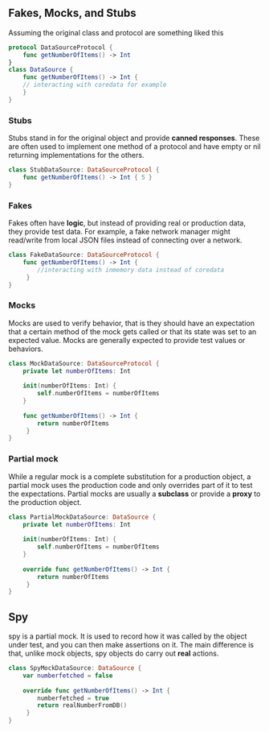 ## Fakes, Mocks, and Stubs
Assuming the original class and protocol are something liked this
``` Swift
protocol DataSourceProtocol {
	func getNumberOfItems() -> Int
}
class DataSource {
	func getNumberOfItems() -> Int { 
	// interacting with coredata for example
	}	
}
```
### Stubs 
Stubs stand in for the original object and provide **canned responses**. These are often used to implement one method of a protocol and have empty or nil returning implementations for the others.
```Swift 
class StubDataSource: DataSourceProtocol {
	func getNumberOfItems() -> Int { 5 }
}
```
### Fakes
Fakes often have **logic**, but instead of providing real or production data, they provide test data. For example, a fake network manager might read/write from local JSON files instead of connecting over a network.
```Swift 
class FakeDataSource: DataSourceProtocol {
	func getNumberOfItems() -> Int { 
		//interacting with inmemory data instead of coredata
	 }
}
```
### Mocks
Mocks are used to verify behavior, that is they should have an expectation that a certain method of the mock gets called or that its state was set to an expected value. Mocks are generally expected to provide test values or behaviors.
```Swift 
class MockDataSource: DataSourceProtocol {
	private let numberOfItems: Int
	
	init(numberOfItems: Int) {
		self.numberOfItems = numberOfItems
	}
	
	func getNumberOfItems() -> Int { 
		return numberOfItems
	 }
}
```
### Partial mock
While a regular mock is a complete substitution for a production object, a partial mock uses the production code and only overrides part of it to test the expectations. Partial mocks are usually a **subclass** or provide a **proxy** to the production object.
``` Swift
class PartialMockDataSource: DataSource {
	private let numberOfItems: Int
	
	init(numberOfItems: Int) {
		self.numberOfItems = numberOfItems
	}
	
	override func getNumberOfItems() -> Int { 
		return numberOfItems
	 }
}
```
## Spy
spy is a partial mock. It is used to record how it was called by the object under test, and you can then make assertions on it. The main difference is that, unlike mock objects, spy objects do carry out **real** actions.
```Swift
class SpyMockDataSource: DataSource {
	var numberfetched = false
	
	override func getNumberOfItems() -> Int { 
		numberfetched = true
		return realNumberFromDB()
	 }
}
```